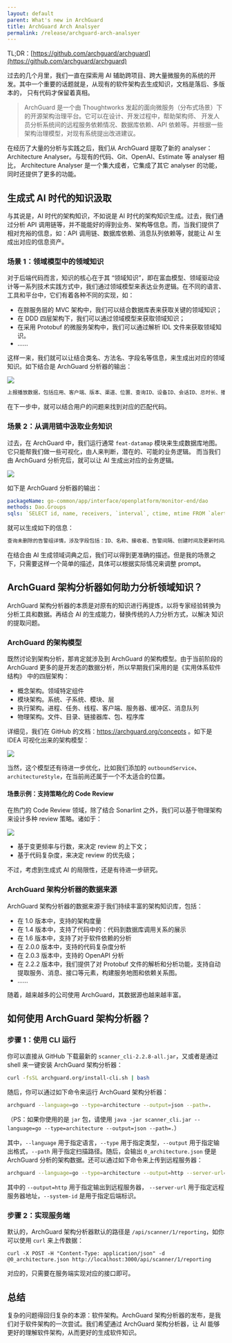 ```yaml
---
layout: default
parent: What's new in ArchGuard
title: ArchGuard Arch Analsyer
permalink: /release/archguard-arch-analsyer
---
```


TL;DR：[https://github.com/archguard/archguard](https://github.com/archguard/archguard)

过去的几个月里，我们一直在探索用 AI 辅助跨项目、跨大量微服务的系统的开发。其中一个重要的话题就是，从现有的软件架构去生成知识，文档是落后、多版本的，
只有代码才保留着真相。

> ArchGuard 是一个由 Thoughtworks 发起的面向微服务（分布式场景）下的开源架构治理平台。它可以在设计、开发过程中，帮助架构师、
> 开发人员分析系统间的远程服务依赖情况、数据库依赖、API 依赖等。并根据一些架构治理模型，对现有系统提出改进建议。

在经历了大量的分析与实践之后，我们从 ArchGuard 提取了新的 analyser：Architecture Analyser。与现有的代码、Git、OpenAI、Estimate
等 analyser 相比， Architecture Analyser 是一个集大成者，它集成了其它 analyser 的功能，同时还提供了更多的功能。

## 生成式 AI 时代的知识汲取

与其说是，AI 时代的架构知识，不如说是 AI 时代的架构知识生成。过去，我们通过分析 API 调用链等，并不能能好的得到业务、架构等信息。而，当我们提供了
相对充裕的信息，如：API 调用链、数据库依赖、消息队列依赖等，就能让 AI 生成出对应的信息资产。

### 场景 1：领域模型中的领域知识

对于后端代码而言，知识的核心在于其 “领域知识”，即在富血模型、领域驱动设计等一系列技术实践方式中，我们通过领域模型来表达业务逻辑。在不同的语言、
工具和平台中，它们有着各种不同的实现，如：

- 在胖服务层的 MVC 架构中，我们可以结合数据库表来获取关键的领域知识；
- 在 DDD 四层架构下，我们可以通过领域模型来获取领域知识；
- 在采用 Protobuf 的微服务架构中，我们可以通过解析 IDL 文件来获取领域知识。
- ……

这样一来，我们就可以让结合类名、方法名、字段名等信息，来生成出对应的领域知识。如下结合是 ArchGuard 分析器的输出：

![](assets/images/genai-domain-description.png)

```markdown
上报播放数据，包括应用、客户端、版本、渠道、位置、查询ID、设备ID、会话ID、总时长、播放时长、数据类型、页面和模块。
```

在下一步中，就可以结合用户的问题来找到对应的匹配代码。

### 场景 2：从调用链中汲取业务知识

过去，在 ArchGuard 中，我们运行通常 `feat-datamap` 模块来生成数据库地图。它只能帮我们做一些可视化，由人来判断，潜在的、可能的业务逻辑。
而当我们由 ArchGuard 分析完后，就可以让 AI 生成出对应的业务逻辑。

![](assets/images/genai-database-call.png)

如下是 ArchGuard 分析器的输出：

```yaml
packageName: go-common/app/interface/openplatform/monitor-end/dao
methods: Dao.Groups
sqls: `SELECT id, name, receivers, `interval`, ctime, mtime FROM `alert_group` WHERE id in (0) AND is_deleted = 0`
```

就可以生成如下的信息：

```markdown
查询未删除的告警组详情，涉及字段包括：ID、名称、接收者、告警间隔、创建时间及更新时间。
```

在结合由 AI 生成领域词典之后，我们可以得到更准确的描述。但是我的场景之下，只需要这样一个简单的描述，具体可以根据实际情况来调整 prompt。

## ArchGuard 架构分析器如何助力分析领域知识？

ArchGuard 架构分析器的本质是对原有的知识进行再提炼，以将专家经验转换为分析工具和数据。再结合 AI 的生成能力，替换传统的人力分析方式，以解决
知识的提取问题。

### ArchGuard 的架构模型

既然讨论到架构分析，那肯定就涉及到 ArchGuard 的架构模型。由于当前阶段的 ArchGuard 更多的是开发态的数据分析，所以早期我们采用的是《实用体系软件结构》
中的四层架构：

- 概念架构。领域特定组件
- 模块架构。系统、子系统、模块、层
- 执行架构。进程、任务、线程、客户端、服务器、缓冲区、消息队列
- 物理架构。文件、目录、链接器库、包、程序库

详细见，我们在 GitHub 的文档：https://archguard.org/concepts 。如下是 IDEA 可视化出来的架构模型：

![](assets/images/arch-view-model.png)

当然，这个模型还有待进一步优化，比如我们添加的 `outboundService`、`architectureStyle`，在当前尚还属于一个不太适合的位置。

#### 场景示例：支持策略化的 Code Review

在热门的 Code Review 领域，除了结合 Sonarlint 之外，我们可以基于物理架构来设计多种 review 策略。诸如于：

![](assets/images/core-model.png)

- 基于变更频率与行数，来决定 review 的上下文；
- 基于代码复杂度，来决定 review 的优先级；

不过，考虑到生成式 AI 的局限性，还是有待进一步研究。

### ArchGuard 架构分析器的数据来源

ArchGuard 架构分析器的数据来源于我们持续丰富的架构知识库，包括：

- 在 1.0 版本中，支持的架构度量
- 在 1.4 版本中，支持了代码中的：代码到数据库调用关系的展示
- 在 1.6 版本中，支持了对于软件依赖的分析
- 在 2.0.0 版本中，支持的代码复杂度分析
- 在 2.0.3 版本中，支持的 OpenAPI 分析
- 在 2.2.2 版本中，我们提供了对 Protobuf 文件的解析和分析功能，支持自动提取服务、消息、接口等元素，构建服务地图和依赖关系图。
- ……

随着，越来越多的公司使用 ArchGuard，其数据源也越来越丰富。

## 如何使用 ArchGuard 架构分析器？

### 步骤 1：使用 CLI 运行

你可以直接从 GitHub 下载最新的 `scanner_cli-2.2.8-all.jar`，又或者是通过 shell 来一键安装 ArchGuard 架构分析器：

```bash
curl -fsSL archguard.org/install-cli.sh | bash
```

随后，你可以通过如下命令来运行 ArchGuard 架构分析器：

```bash
archguard --language=go --type=architecture --output=json --path=.
```

（PS：如果你使用的是 `jar` 包，请使用 `java -jar scanner_cli.jar --language=go --type=architecture --output=json --path=.`）

其中，`--language` 用于指定语言，`--type` 用于指定类型，`--output` 用于指定输出格式，`--path` 用于指定扫描路径。随后，会输出
`0_architecture.json` 便是 ArchGuard 分析的架构数据。还可以通过如下命令来上传到远程服务器：

```bash
archguard --language=go --type=architecture --output=http --server-url=http://localhost:3000 --path=. --system-id=1
```

其中的 `--output=http` 用于指定输出到远程服务器， `--server-url` 用于指定远程服务器地址，`--system-id` 是用于指定后端标识。

### 步骤 2：实现服务端

默认的，ArchGuard 架构分析器默认的路径是 `/api/scanner/1/reporting`，如你可以使用 `curl` 来上传数据：

```
curl -X POST -H "Content-Type: application/json" -d @0_architecture.json http://localhost:3000/api/scanner/1/reporting
```

对应的，只需要在服务端实现对应的接口即可。

## 总结

复杂的问题得回归复杂的本源：软件架构。ArchGuard 架构分析器的发布，是我们对于软件架构的一次尝试。我们希望通过 ArchGuard 架构分析器，让 AI
能够更好的理解软件架构，从而更好的生成软件知识。
